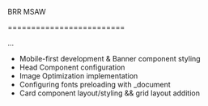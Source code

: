 BRR
MSAW

=========================

...

- Mobile-first development & Banner component styling
- Head Component configuration
- Image Optimization implementation
- Configuring fonts preloading with \_document
- Card component layout/styling && grid layout addition
